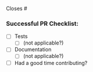 Closes #<ticket number>

<!-- Please do not remove this, even if you think you don't need it -->
### Successful PR Checklist:
<!-- In case of doubt, we're here to help. CONTRIBUTING.rst might help too -->
- [ ] Tests
  - [ ] (not applicable?)
- [ ] Documentation
  - [ ] (not applicable?)
- [ ] Had a good time contributing?
